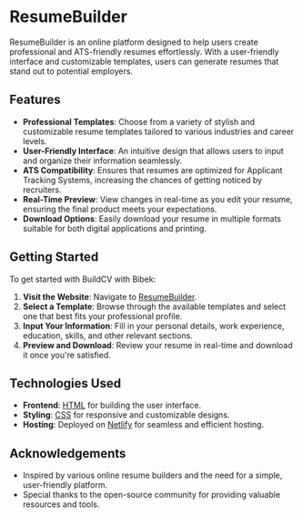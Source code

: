 # ResumeBuilder

ResumeBuilder is an online platform designed to help users create professional and ATS-friendly resumes effortlessly. With a user-friendly interface and customizable templates, users can generate resumes that stand out to potential employers.

## Features

- **Professional Templates**: Choose from a variety of stylish and customizable resume templates tailored to various industries and career levels.
- **User-Friendly Interface**: An intuitive design that allows users to input and organize their information seamlessly.
- **ATS Compatibility**: Ensures that resumes are optimized for Applicant Tracking Systems, increasing the chances of getting noticed by recruiters.
- **Real-Time Preview**: View changes in real-time as you edit your resume, ensuring the final product meets your expectations.
- **Download Options**: Easily download your resume in multiple formats suitable for both digital applications and printing.

## Getting Started

To get started with BuildCV with Bibek:

1. **Visit the Website**: Navigate to [ResumeBuilder](https://buildcvwithbibek.netlify.app/).
2. **Select a Template**: Browse through the available templates and select one that best fits your professional profile.
3. **Input Your Information**: Fill in your personal details, work experience, education, skills, and other relevant sections.
4. **Preview and Download**: Review your resume in real-time and download it once you're satisfied.

## Technologies Used

- **Frontend**: [HTML](https://html.org/) for building the user interface.
- **Styling**: [CSS](https://css.com/) for responsive and customizable designs.
- **Hosting**: Deployed on [Netlify](https://www.netlify.com/) for seamless and efficient hosting.

## Acknowledgements

- Inspired by various online resume builders and the need for a simple, user-friendly platform.
- Special thanks to the open-source community for providing valuable resources and tools.

